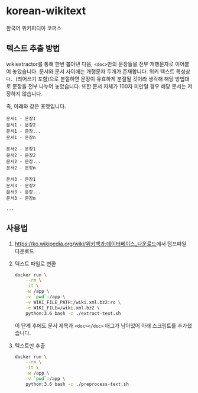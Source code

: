 # korean-wikitext

한국어 위키피디아 코퍼스

## 텍스트 추출 방법

wikiextractor를 통해 한번 뽑아낸 다음, `<doc>`안의 문장들을 전부 개행문자로 이어붙여 놓았습니다. 문서와 문서 사이에는 개행문자 두개가 존재합니다. 위키 텍스트 특성상 `다. `(띄어쓰기 포함)으로 분절하면 문장이 유효하게 분절될 것이라 생각해 해당 방법대로 문장을 전부 나누어 놓았습니다. 또한 문서 자체가 100자 미만일 경우 해당 문서는 저장하지 않습니다.

즉, 아래와 같은 포맷입니다.

```text
문서1 - 문장1
문서1 - 문장2
문서1 - 문장...
문서1 - 문장n

문서2 - 문장1
문서2 - 문장2
문서2 - 문장...
문서2 - 문장m

문서3 - 문장1
문서3 - 문장2
문서3 - 문장...
문서3 - 문장m

...
```

## 사용법

1. <https://ko.wikipedia.org/wiki/위키백과:데이터베이스_다운로드>에서 덤프파일 다운로드
2. 텍스트 파일로 변환

    ```sh
    docker run \
        --rm \
        -it \
        -w /app \
        -v `pwd`:/app \
        -v WIKI_FILE_PATH:/wiki.xml.bz2:ro \
        -e WIKI_FILE=/wiki.xml.bz2 \
        python:3.6 bash -c ./extract-text.sh
    ```

    이 단계 후에도 문서 제목과 `<doc></doc>` 태그가 남아있어 아래 스크립트를 추가했습니다.

3. 텍스트만 추출

    ```sh
    docker run \
        --rm \
        -it \
        -w /app \
        -v `pwd`:/app \
        python:3.6 bash -c ./preprocess-text.sh
    ```
